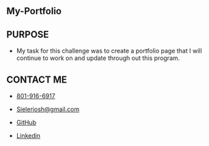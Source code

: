 ## My-Portfolio

## PURPOSE
* My task for this challenge was to create a portfolio page that I will continue to work on and update through out this program. 

## CONTACT ME 
* <a href="tel:801-9166917">801-916-6917</a>
       
* <a href="mailto:Sielerjosh@gmail.com">Sielerjosh@gmail.com</a>
        
* <a href="https://github.com/Jsieler/">GitHub</a>
        
* <a href="https://www.linkedin.com/in/joshua-sieler-562445209/">Linkedin</a>

